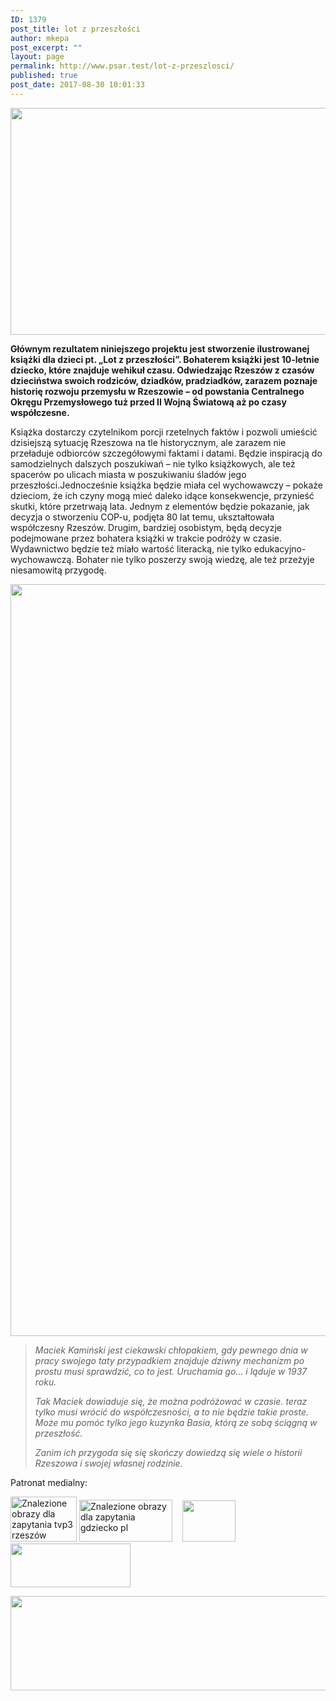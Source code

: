 ```yaml
---
ID: 1379
post_title: lot z przeszłości
author: mkepa
post_excerpt: ""
layout: page
permalink: http://www.psar.test/lot-z-przeszlosci/
published: true
post_date: 2017-08-30 10:01:33
---
```

<a href="http://www.psar.test/wp-content/uploads/2017/08/20476194_1456543601091767_4828966249318601786_n.jpg"><img class="alignnone wp-image-1384 size-full" title="lot z przeszłości" src="http://www.psar.test/wp-content/uploads/2017/08/20476194_1456543601091767_4828966249318601786_n.jpg" alt="" width="960" height="363" /></a>
<p style="text-align: left;"><strong>Głównym rezultatem niniejszego projektu jest stworzenie ilustrowanej książki dla dzieci pt. „Lot z przeszłości”. Bohaterem książki jest 10-letnie dziecko, które znajduje wehikuł czasu. Odwiedzając Rzeszów z czasów dzieciństwa swoich rodziców, dziadków, pradziadków, zarazem poznaje historię rozwoju przemysłu w Rzeszowie – od powstania Centralnego Okręgu Przemysłowego tuż przed II Wojną Światową aż po czasy współczesne.</strong></p>
<p style="text-align: left;">Książka dostarczy czytelnikom porcji rzetelnych faktów i pozwoli umieścić dzisiejszą sytuację Rzeszowa na tle historycznym, ale zarazem nie przeładuje odbiorców szczegółowymi faktami i datami. Będzie inspiracją do samodzielnych dalszych poszukiwań – nie tylko książkowych, ale też spacerów po ulicach miasta w poszukiwaniu śladów jego przeszłości.Jednocześnie książka będzie miała cel wychowawczy – pokaże dzieciom, że ich czyny mogą mieć daleko idące konsekwencje, przynieść skutki, które przetrwają lata. Jednym z elementów będzie pokazanie, jak decyzja o stworzeniu COP-u, podjęta 80 lat temu, ukształtowała współczesny Rzeszów. Drugim, bardziej osobistym, będą decyzje podejmowane przez bohatera książki w trakcie podróży w czasie. Wydawnictwo będzie też miało wartość literacką, nie tylko edukacyjno- wychowawczą. Bohater nie tylko poszerzy swoją wiedzę, ale też przeżyje niesamowitą przygodę.</p>
<p style="text-align: center;"><a href="http://www.psar.test/wp-content/uploads/2017/08/lot-z-przeszłosci-okladki.png"><img class="alignnone wp-image-1387 size-full" title="lot z przeszłości" src="http://www.psar.test/wp-content/uploads/2017/08/lot-z-przeszłosci-okladki.png" alt="" width="3936" height="1203" /></a></p>

<blockquote>
<p style="text-align: left;"><em>Maciek Kamiński jest ciekawski chłopakiem, gdy pewnego dnia w pracy swojego taty przypadkiem znajduje dziwny mechanizm po prostu musi sprawdzić, co to jest. Uruchamia go... i ląduje w 1937 roku.</em></p>
<p style="text-align: left;"><em>Tak Maciek dowiaduje się, że można podróżować w czasie. teraz tylko musi wrócić do współczesności, a to nie będzie takie proste. Może mu pomóc tylko jego kuzynka Basia, którą ze sobą ściągną w przeszłość.</em></p>
<p style="text-align: left;"><em>Zanim ich przygoda się się skończy dowiedzą się wiele o historii Rzeszowa i swojej własnej rodzin</em><em>ie.</em></p>
</blockquote>
<p style="text-align: left;">Patronat medialny:</p>
<p style="text-align: left;"><img class="irc_mi" src="https://s.tvp.pl/repository/attachment/6/6/7/667007b5a9e0ec6e2e144f71c69946f61473943056324.jpg" alt="Znalezione obrazy dla zapytania tvp3 rzeszów" width="106" height="72" /> <img class="" src="http://www.robomotion.rzeszow.pl/gfx/slider/gdziecko.png" alt="Znalezione obrazy dla zapytania gdziecko pl" width="149" height="67" />    <a href="http://www.psar.test/wp-content/uploads/2017/08/radiorze.png"><img class="alignnone wp-image-1388" src="http://www.psar.test/wp-content/uploads/2017/08/polskie-radio-rzeszów.png" alt="" width="85" height="66" /></a><a href="http://www.psar.test/wp-content/uploads/2017/08/nowiny-1.png"><img class="alignnone wp-image-1391" src="http://www.psar.test/wp-content/uploads/2017/08/nowiny-1.png" alt="" width="192" height="70" /></a></p>
<p style="text-align: left;"></p>
<p style="text-align: left;"><a href="http://www.psar.test/wp-content/uploads/2017/08/radiorze.png"><img class="alignnone size-full wp-image-1598" src="http://www.psar.test/wp-content/uploads/2017/08/radioradiorzeszów-1.png" alt="" width="966" height="151" /></a></p>